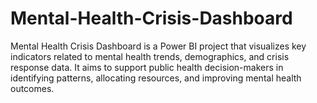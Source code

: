 # Mental-Health-Crisis-Dashboard
Mental Health Crisis Dashboard is a Power BI project that visualizes key indicators related to mental health trends, demographics, and crisis response data. It aims to support public health decision-makers in identifying patterns, allocating resources, and improving mental health outcomes.
